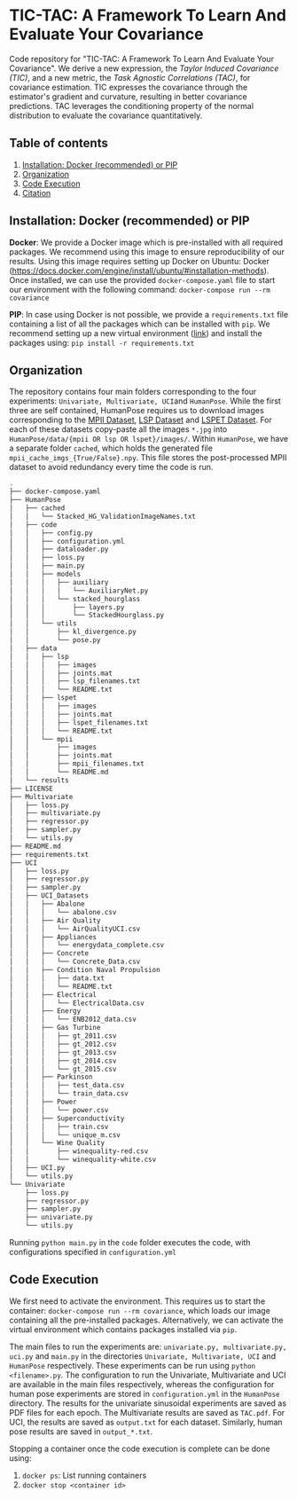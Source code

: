 # TIC-TAC: A Framework To Learn And Evaluate Your Covariance

Code repository for "TIC-TAC: A Framework To Learn And Evaluate Your Covariance". We derive a new expression, the _Taylor Induced Covariance (TIC)_, and a new metric, the _Task Agnostic Correlations (TAC)_, for covariance estimation. TIC expresses the covariance through the estimator's gradient and curvature, resulting in better covariance predictions. TAC leverages the conditioning property of the normal distribution to evaluate the covariance quantitatively.


## Table of contents
1. [Installation: Docker (recommended) or PIP](#installation)
1. [Organization](#organization)
1. [Code Execution](#execution)
1. [Citation](#citation)


## Installation: Docker (recommended) or PIP <a name="installation"></a>

**Docker**: We provide a Docker image which is pre-installed with all required packages. We recommend using this image to ensure reproducibility of our results. Using this image requires setting up Docker on Ubuntu: Docker (https://docs.docker.com/engine/install/ubuntu/#installation-methods). Once installed, we can use the provided `docker-compose.yaml` file to start our environment with the following command:  `docker-compose run --rm covariance` <br>

**PIP**: In case using Docker is not possible, we provide a `requirements.txt` file containing a list of all the packages which can be installed with `pip`.  We recommend setting up a new virtual environment ([link](https://packaging.python.org/en/latest/guides/installing-using-pip-and-virtual-environments/)) and install the packages using:  `pip install -r requirements.txt`


## Organization <a name="organization"></a>

The repository contains four main folders corresponding to the four experiments: `Univariate, Multivariate, UCI`and `HumanPose`. While the first three are self contained, HumanPose requires us to download images corresponding to the [MPII Dataset](https://datasets.d2.mpi-inf.mpg.de/andriluka14cvpr/mpii_human_pose_v1.tar.gz), [LSP Dataset](http://sam.johnson.io/research/lsp.html) and [LSPET Dataset](http://sam.johnson.io/research/lspet.html). For each of these datasets copy-paste all the images `*.jpg` into `HumanPose/data/{mpii OR lsp OR lspet}/images/`. Within `HumanPose`, we have a separate folder `cached`, which holds the generated file `mpii_cache_imgs_{True/False}.npy`. This file stores the post-processed MPII dataset to avoid redundancy every time the code is run.


```bash
.
├── docker-compose.yaml
├── HumanPose
│   ├── cached
│   │   └── Stacked_HG_ValidationImageNames.txt
│   ├── code
│   │   ├── config.py
│   │   ├── configuration.yml
│   │   ├── dataloader.py
│   │   ├── loss.py
│   │   ├── main.py
│   │   ├── models
│   │   │   ├── auxiliary
│   │   │   │   └── AuxiliaryNet.py
│   │   │   └── stacked_hourglass
│   │   │       ├── layers.py
│   │   │       └── StackedHourglass.py
│   │   └── utils
│   │       ├── kl_divergence.py
│   │       └── pose.py
│   ├── data
│   │   ├── lsp
│   │   │   ├── images
│   │   │   ├── joints.mat
│   │   │   ├── lsp_filenames.txt
│   │   │   └── README.txt
│   │   ├── lspet
│   │   │   ├── images
│   │   │   ├── joints.mat
│   │   │   ├── lspet_filenames.txt
│   │   │   └── README.txt
│   │   └── mpii
│   │       ├── images
│   │       ├── joints.mat
│   │       ├── mpii_filenames.txt
│   │       └── README.md
│   └── results
├── LICENSE
├── Multivariate
│   ├── loss.py
│   ├── multivariate.py
│   ├── regressor.py
│   ├── sampler.py
│   └── utils.py
├── README.md
├── requirements.txt
├── UCI
│   ├── loss.py
│   ├── regressor.py
│   ├── sampler.py
│   ├── UCI_Datasets
│   │   ├── Abalone
│   │   │   └── abalone.csv
│   │   ├── Air Quality
│   │   │   └── AirQualityUCI.csv
│   │   ├── Appliances
│   │   │   └── energydata_complete.csv
│   │   ├── Concrete
│   │   │   └── Concrete_Data.csv
│   │   ├── Condition Naval Propulsion
│   │   │   ├── data.txt
│   │   │   └── README.txt
│   │   ├── Electrical
│   │   │   └── ElectricalData.csv
│   │   ├── Energy
│   │   │   └── ENB2012_data.csv
│   │   ├── Gas Turbine
│   │   │   ├── gt_2011.csv
│   │   │   ├── gt_2012.csv
│   │   │   ├── gt_2013.csv
│   │   │   ├── gt_2014.csv
│   │   │   └── gt_2015.csv
│   │   ├── Parkinson
│   │   │   ├── test_data.csv
│   │   │   └── train_data.csv
│   │   ├── Power
│   │   │   └── power.csv
│   │   ├── Superconductivity
│   │   │   ├── train.csv
│   │   │   └── unique_m.csv
│   │   └── Wine Quality
│   │       ├── winequality-red.csv
│   │       └── winequality-white.csv
│   ├── UCI.py
│   └── utils.py
└── Univariate
    ├── loss.py
    ├── regressor.py
    ├── sampler.py
    ├── univariate.py
    └── utils.py
```

Running `python main.py` in the `code` folder executes the code, with configurations specified in `configuration.yml`


## Code Execution <a name="execution"></a>
We first need to activate the environment. This requires us to start the container: `docker-compose run --rm covariance`, which loads our image containing all the pre-installed packages. Alternatively, we can activate the virtual environment which contains packages installed via `pip`.

The main files to run the experiments are: `univariate.py, multivariate.py, uci.py` and `main.py` in the directories `Univariate, Multivariate, UCI` and `HumanPose` respectively. These experiments can be run using `python <filename>.py`. The configuration to run the Univariate, Multivariate and UCI are available in the main files respectively, whereas the configuration for human pose experiments are stored in `configuration.yml` in the `HumanPose` directory. The results for the univariate sinusoidal experiments are saved as PDF files for each epoch. The Multivariate results are saved as `TAC.pdf`. For UCI, the results are saved as `output.txt` for each dataset. Similarly, human pose results are saved in `output_*.txt`.

Stopping a container once the code execution is complete can be done using:
1. `docker ps`: List running containers
2. `docker stop <container id>`
